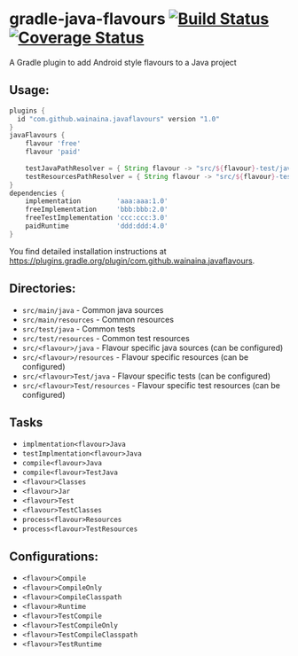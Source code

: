 # gradle-java-flavours [![Build Status](https://travis-ci.org/uklance/gradle-java-flavours.svg?branch=master)](https://travis-ci.org/uklance/gradle-java-flavours) [![Coverage Status](https://coveralls.io/repos/github/wainaina/gradle-java-flavours/badge.svg?branch=master)](https://coveralls.io/github/wainaina/gradle-java-flavours?branch=master)

A Gradle plugin to add Android style flavours to a Java project

## Usage:

```groovy
plugins {
  id "com.github.wainaina.javaflavours" version "1.0"
}
javaFlavours {
    flavour 'free'
    flavour 'paid'
    
    testJavaPathResolver = { String flavour -> "src/${flavour}-test/java" }
    testResourcesPathResolver = { String flavour -> "src/${flavour}-test/resources" }
}
dependencies {
    implementation         'aaa:aaa:1.0'
    freeImplementation     'bbb:bbb:2.0'
    freeTestImplementation 'ccc:ccc:3.0'
    paidRuntime            'ddd:ddd:4.0'
}
```

You find detailed installation instructions at https://plugins.gradle.org/plugin/com.github.wainaina.javaflavours.

## Directories:

- `src/main/java` - Common java sources
- `src/main/resources` - Common resources
- `src/test/java` - Common tests
- `src/test/resources` - Common test resources
- `src/<flavour>/java` - Flavour specific java sources (can be configured)
- `src/<flavour>/resources` - Flavour specific resources (can be configured)
- `src/<flavour>Test/java` - Flavour specific tests (can be configured)
- `src/<flavour>Test/resources` - Flavour specific test resources (can be configured)

## Tasks
- `implmentation<flavour>Java`
- `testImplmentation<flavour>Java`
- `compile<flavour>Java`
- `compile<flavour>TestJava`
- `<flavour>Classes`
- `<flavour>Jar`
- `<flavour>Test`
- `<flavour>TestClasses`
- `process<flavour>Resources`
- `process<flavour>TestResources`

## Configurations:

- `<flavour>Compile`
- `<flavour>CompileOnly`
- `<flavour>CompileClasspath`
- `<flavour>Runtime`
- `<flavour>TestCompile`
- `<flavour>TestCompileOnly`
- `<flavour>TestCompileClasspath`
- `<flavour>TestRuntime`
